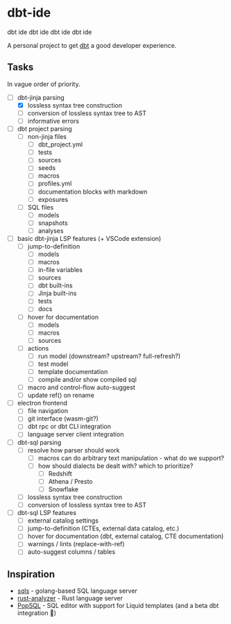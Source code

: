 # dbt-ide
dbt ide dbt ide dbt ide dbt ide

A personal project to get [dbt](https://www.getdbt.com/) a good developer experience.

## Tasks
In vague order of priority.

- [ ] dbt-jinja parsing
  - [x] lossless syntax tree construction
  - [ ] conversion of lossless syntax tree to AST
  - [ ] informative errors
- [ ] dbt project parsing
  - [ ] non-jinja files
    - [ ] dbt_project.yml
    - [ ] tests
    - [ ] sources
    - [ ] seeds
    - [ ] macros
    - [ ] profiles.yml
    - [ ] documentation blocks with markdown
    - [ ] exposures
  - [ ] SQL files
    - [ ] models
    - [ ] snapshots
    - [ ] analyses
- [ ] basic dbt-jinja LSP features (+ VSCode extension)
  - [ ] jump-to-definition
    - [ ] models
    - [ ] macros
    - [ ] in-file variables
    - [ ] sources
    - [ ] dbt built-ins
    - [ ] Jinja built-ins
    - [ ] tests
    - [ ] docs
  - [ ] hover for documentation
    - [ ] models
    - [ ] macros
    - [ ] sources
  - [ ] actions
    - [ ] run model (downstream? upstream? full-refresh?)
    - [ ] test model
    - [ ] template documentation
    - [ ] compile and/or show compiled sql
  - [ ] macro and control-flow auto-suggest
  - [ ] update ref() on rename

- [ ] electron frontend
  - [ ] file navigation
  - [ ] git interface (wasm-git?)
  - [ ] dbt rpc or dbt CLI integration
  - [ ] language server client integration

- [ ] dbt-sql parsing
  - [ ] resolve how parser should work
    - [ ] macros can do arbitrary text manipulation - what do we support?
    - [ ] how should dialects be dealt with? which to prioritize?
      - [ ] Redshift
      - [ ] Athena / Presto
      - [ ] Snowflake
  - [ ] lossless syntax tree construction
  - [ ] conversion of lossless syntax tree to AST
- [ ] dbt-sql LSP features
  - [ ] external catalog settings
  - [ ] jump-to-definition (CTEs, external data catalog, etc.)
  - [ ] hover for documentation (dbt, external catalog, CTE documentation)
  - [ ] warnings / lints (replace-with-ref)
  - [ ] auto-suggest columns / tables

## Inspiration
- [sqls](https://github.com/lighttiger2505/sqls) - golang-based SQL language server
- [rust-analyzer](https://github.com/rust-analyzer/rust-analyzer) - Rust language server
- [PopSQL](https://popsql.com/) - SQL editor with support for Liquid templates (and a beta dbt integration :eyes:)
